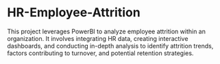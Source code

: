 # HR-Employee-Attrition
This project leverages PowerBI to analyze employee attrition within an organization. It involves integrating HR data, creating interactive dashboards, and conducting in-depth analysis to identify attrition trends, factors contributing to turnover, and potential retention strategies. 
